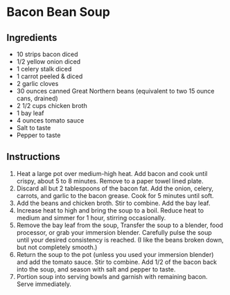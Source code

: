 # Bacon Bean Soup

## Ingredients

- 10 strips bacon diced
- 1/2 yellow onion diced
- 1 celery stalk diced
- 1 carrot peeled & diced
- 2 garlic cloves
- 30 ounces canned Great Northern beans (equivalent to two 15 ounce cans, drained)
- 2 1/2 cups chicken broth
- 1 bay leaf
- 4 ounces tomato sauce
- Salt to taste
- Pepper to taste

## Instructions
 
1. Heat a large pot over medium-high heat. Add bacon and cook until crispy, about 5 to 8 minutes. Remove to a paper towel lined plate.
1. Discard all but 2 tablespoons of the bacon fat. Add the onion, celery, carrots, and garlic to the bacon grease. Cook for 5 minutes until soft.
1. Add the beans and chicken broth. Stir to combine. Add the bay leaf.
1. Increase heat to high and bring the soup to a boil. Reduce heat to medium and simmer for 1 hour, stirring occasionally.
1. Remove the bay leaf from the soup, Transfer the soup to a blender, food processor, or grab your immersion blender. Carefully pulse the soup until your desired consistency is reached. (I like the beans broken down, but not completely smooth.)
1. Return the soup to the pot (unless you used your immersion blender) and add the tomato sauce. Stir to combine. Add 1/2 of the bacon back into the soup, and season with salt and pepper to taste.
1. Portion soup into serving bowls and garnish with remaining bacon. Serve immediately.